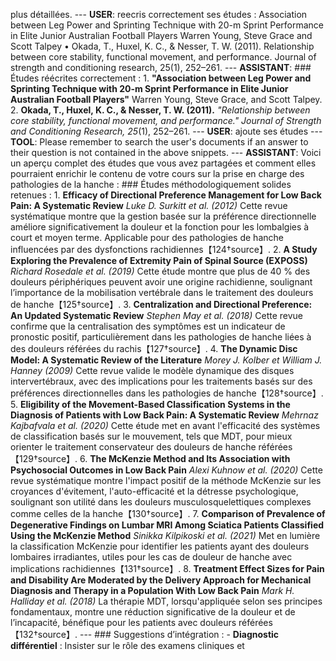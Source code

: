 plus détaillées. --- **USER**: reecris correctement ses études : Association between Leg Power and Sprinting Technique with 20-m Sprint Performance in Elite Junior Australian Football Players Warren Young, Steve Grace and Scott Talpey • Okada, T., Huxel, K. C., & Nesser, T. W. (2011). Relationship between core stability, functional movement, and performance. Journal of strength and conditioning research, 25(1), 252–261. --- **ASSISTANT**: ### Études réécrites correctement : 1. **"Association between Leg Power and Sprinting Technique with 20-m Sprint Performance in Elite Junior Australian Football Players"** Warren Young, Steve Grace, and Scott Talpey. 2. **Okada, T., Huxel, K. C., & Nesser, T. W. (2011).** *"Relationship between core stability, functional movement, and performance."* *Journal of Strength and Conditioning Research, 25*(1), 252–261. --- **USER**: ajoute ses études --- **TOOL**: Please remember to search the user's documents if an answer to their question is not contained in the above snippets. --- **ASSISTANT**: Voici un aperçu complet des études que vous avez partagées et comment elles pourraient enrichir le contenu de votre cours sur la prise en charge des pathologies de la hanche : ### Études méthodologiquement solides retenues : 1. **Efficacy of Directional Preference Management for Low Back Pain: A Systematic Review** *Luke D. Surkitt et al. (2012)* Cette revue systématique montre que la gestion basée sur la préférence directionnelle améliore significativement la douleur et la fonction pour les lombalgies à court et moyen terme. Applicable pour des pathologies de hanche influencées par des dysfonctions rachidiennes【124†source】. 2. **A Study Exploring the Prevalence of Extremity Pain of Spinal Source (EXPOSS)** *Richard Rosedale et al. (2019)* Cette étude montre que plus de 40 % des douleurs périphériques peuvent avoir une origine rachidienne, soulignant l’importance de la mobilisation vertébrale dans le traitement des douleurs de hanche【125†source】. 3. **Centralization and Directional Preference: An Updated Systematic Review** *Stephen May et al. (2018)* Cette revue confirme que la centralisation des symptômes est un indicateur de pronostic positif, particulièrement dans les pathologies de hanche liées à des douleurs référées du rachis【127†source】. 4. **The Dynamic Disc Model: A Systematic Review of the Literature** *Morey J. Kolber et William J. Hanney (2009)* Cette revue valide le modèle dynamique des disques intervertébraux, avec des implications pour les traitements basés sur des préférences directionnelles dans les pathologies de hanche【128†source】. 5. **Eligibility of the Movement-Based Classification Systems in the Diagnosis of Patients with Low Back Pain: A Systematic Review** *Mehrnaz Kajbafvala et al. (2020)* Cette étude met en avant l'efficacité des systèmes de classification basés sur le mouvement, tels que MDT, pour mieux orienter le traitement conservateur des douleurs de hanche référées【129†source】. 6. **The McKenzie Method and Its Association with Psychosocial Outcomes in Low Back Pain** *Alexi Kuhnow et al. (2020)* Cette revue systématique montre l'impact positif de la méthode McKenzie sur les croyances d'évitement, l'auto-efficacité et la détresse psychologique, soulignant son utilité dans les douleurs musculosquelettiques complexes comme celles de la hanche【130†source】. 7. **Comparison of Prevalence of Degenerative Findings on Lumbar MRI Among Sciatica Patients Classified Using the McKenzie Method** *Sinikka Kilpikoski et al. (2021)* Met en lumière la classification McKenzie pour identifier les patients ayant des douleurs lombaires irradiantes, utiles pour les cas de douleur de hanche avec implications rachidiennes【131†source】. 8. **Treatment Effect Sizes for Pain and Disability Are Moderated by the Delivery Approach for Mechanical Diagnosis and Therapy in a Population With Low Back Pain** *Mark H. Halliday et al. (2018)* La thérapie MDT, lorsqu'appliquée selon ses principes fondamentaux, montre une réduction significative de la douleur et de l’incapacité, bénéfique pour les patients avec douleurs référées【132†source】. --- ### Suggestions d’intégration : - **Diagnostic différentiel** : Insister sur le rôle des examens cliniques et